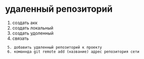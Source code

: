 # удаленный репозиторий
 1. создать акк
 2. создать локальный
 3. создать удоленный
 4. связать
```
 5. добавить удвленный репозиторий к проекту
 6. команнда git remote add (название) адрес репозитория сети
```
